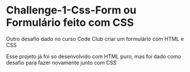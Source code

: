 # Challenge-1-Css-Form ou Formulário feito com CSS
<p>Outro desafio dado no curso Code Club criar um formulário com HTML e CSS</p>
<p>Esse projeto já foi so desenvolvido com HTML puro, mas foi dado como desafio para fazer novamente junto com CSS</p>
